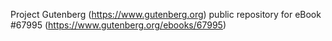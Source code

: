 Project Gutenberg (https://www.gutenberg.org) public repository for
eBook #67995 (https://www.gutenberg.org/ebooks/67995)
